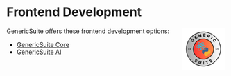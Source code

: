 # Frontend Development
<img 
    align="right"
    width="100"
    height="100"
    src="../images/gs_logo_circle.svg"
    title="GenericSuite logo by Carlos J. Ramirez">

GenericSuite offers these frontend development options:

* [GenericSuite Core](./GenericSuite-Core/index.md)
* [GenericSuite AI](./GenericSuite-AI/index.md)
